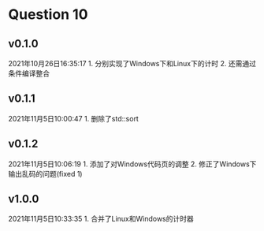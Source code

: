 # Question 10

## v0.1.0
2021年10月26日16:35:17
    1. 分别实现了Windows下和Linux下的计时
    2. 还需通过条件编译整合

## v0.1.1
2021年11月5日10:00:47
    1. 删除了std::sort

## v0.1.2
2021年11月5日10:06:19
    1. 添加了对Windows代码页的调整
    2. 修正了Windows下输出乱码的问题(fixed 1)

## v1.0.0
2021年11月5日10:33:35
    1. 合并了Linux和Windows的计时器